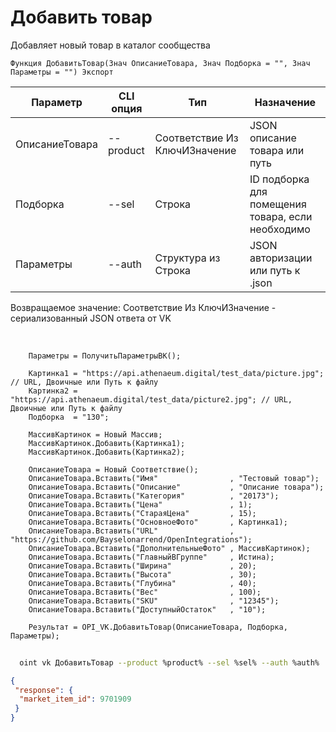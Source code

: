﻿---
sidebar_position: 4
---

# Добавить товар
 Добавляет новый товар в каталог сообщества



`Функция ДобавитьТовар(Знач ОписаниеТовара, Знач Подборка = "", Знач Параметры = "") Экспорт`

  | Параметр | CLI опция | Тип | Назначение |
  |-|-|-|-|
  | ОписаниеТовара | --product | Соответствие Из КлючИЗначение | JSON описание товара или путь |
  | Подборка | --sel | Строка | ID подборка для помещения товара, если необходимо |
  | Параметры | --auth | Структура из Строка | JSON авторизации или путь к .json |

  
  Возвращаемое значение:   Соответствие Из КлючИЗначение - сериализованный JSON ответа от VK

<br/>




```bsl title="Пример кода"
    Параметры = ПолучитьПараметрыВК();

    Картинка1 = "https://api.athenaeum.digital/test_data/picture.jpg";  // URL, Двоичные или Путь к файлу
    Картинка2 = "https://api.athenaeum.digital/test_data/picture2.jpg"; // URL, Двоичные или Путь к файлу
    Подборка  = "130";

    МассивКартинок = Новый Массив;
    МассивКартинок.Добавить(Картинка1);
    МассивКартинок.Добавить(Картинка2);

    ОписаниеТовара = Новый Соответствие();
    ОписаниеТовара.Вставить("Имя"                , "Тестовый товар");
    ОписаниеТовара.Вставить("Описание"           , "Описание товара");
    ОписаниеТовара.Вставить("Категория"          , "20173");
    ОписаниеТовара.Вставить("Цена"               , 1);
    ОписаниеТовара.Вставить("СтараяЦена"         , 15);
    ОписаниеТовара.Вставить("ОсновноеФото"       , Картинка1);
    ОписаниеТовара.Вставить("URL"                , "https://github.com/Bayselonarrend/OpenIntegrations");
    ОписаниеТовара.Вставить("ДополнительныеФото" , МассивКартинок);
    ОписаниеТовара.Вставить("ГлавныйВГруппе"     , Истина);
    ОписаниеТовара.Вставить("Ширина"             , 20);
    ОписаниеТовара.Вставить("Высота"             , 30);
    ОписаниеТовара.Вставить("Глубина"            , 40);
    ОписаниеТовара.Вставить("Вес"                , 100);
    ОписаниеТовара.Вставить("SKU"                , "12345");
    ОписаниеТовара.Вставить("ДоступныйОстаток"   , "10");

    Результат = OPI_VK.ДобавитьТовар(ОписаниеТовара, Подборка, Параметры);
```



```sh title="Пример команды CLI"
    
  oint vk ДобавитьТовар --product %product% --sel %sel% --auth %auth%

```

```json title="Результат"
{
 "response": {
  "market_item_id": 9701909
 }
}
```
